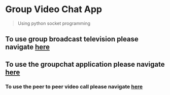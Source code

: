 # Group Video Chat App

> Using python socket programming

## To use group broadcast television please navigate [here](./lets_talk)

## To use the groupchat application please navigate [here](./chatroom)

### To use the peer to peer video call please navigate [here](./twoWayComm)
